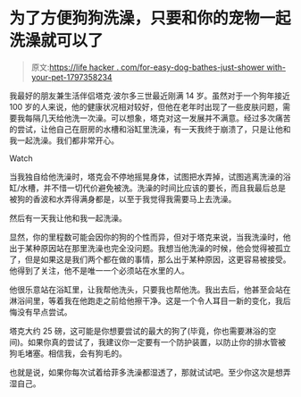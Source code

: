 # 为了方便狗狗洗澡，只要和你的宠物一起洗澡就可以了

> 原文:[https://life hacker . com/for-easy-dog-bathes-just-shower with-your-pet-1797358234](https://lifehacker.com/for-easier-dog-baths-just-shower-with-your-pet-1797358234)

我最好的朋友兼生活伴侣塔克·波尔多三世最近刚满 14 岁。虽然对于一个狗年接近 100 岁的人来说，他的健康状况相对较好，但他在老年时出现了一些皮肤问题，需要我每隔几天给他洗一次澡。可以想象，塔克对这一发展并不满意。经过多次痛苦的尝试，让他自己在厨房的水槽和浴缸里洗澡，有一天我终于崩溃了，只是让他和我一起洗澡。我们都非常开心。

Watch

当我独自给他洗澡时，塔克会不停地摇晃身体，试图把水弄掉，试图逃离洗澡的浴缸/水槽，并不惜一切代价避免被洗。洗澡的时间比应该的要长，而且我最后总是被狗的香波和水弄得满身都是，以至于我觉得我需要马上去洗澡。

然后有一天我让他和我一起洗澡。

显然，你的里程数可能会因你的狗的个性而异，但对于塔克来说，当我洗澡时，他出于某种原因站在那里洗澡也完全没问题。我想当他洗澡的时候，他会觉得被孤立了，但是如果这是我们两个都在做的事情，那么出于某种原因，这更容易被接受。他得到了关注，他不是唯一一个必须站在水里的人。

他很乐意站在浴缸里，让我帮他洗头，只要我也帮他洗。我出去后，他甚至会站在淋浴间里，等着我在他跑走之前给他擦干净。这是一个令人耳目一新的变化，我后悔没有早点尝试。

塔克大约 25 磅，这可能是你想要尝试的最大的狗了(毕竟，你也需要淋浴的空间)。如果你真的尝试了，我建议你一定要有一个防护装置，以防止你的排水管被狗毛堵塞。相信我，会有狗毛的。

也就是说，如果你每次试着给菲多洗澡都湿透了，那就试试吧。至少你这次是想弄湿自己。